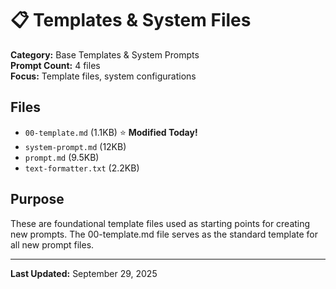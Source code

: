 # 📋 Templates & System Files

**Category:** Base Templates & System Prompts  
**Prompt Count:** 4 files  
**Focus:** Template files, system configurations

## Files

- `00-template.md` (1.1KB) ⭐ **Modified Today!**
- `system-prompt.md` (12KB)
- `prompt.md` (9.5KB)
- `text-formatter.txt` (2.2KB)

## Purpose

These are foundational template files used as starting points for creating new prompts. The
00-template.md file serves as the standard template for all new prompt files.

---

**Last Updated:** September 29, 2025
